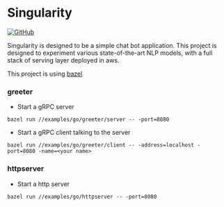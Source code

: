 # Singularity
<p align="left">
    <a href="https://github.com/singularitatem/singularity/blob/master/LICENSE">
        <img alt="GitHub" src="https://img.shields.io/github/license/singularitatem/singularity.svg?color=blue">
    </a>
</p>

Singularity is designed to be a simple chat bot application.
This project is designed to experiment various state-of-the-art NLP models, with a full stack of serving layer deployed in aws.


This project is using [bazel](https://bazel.build)


### greeter

* Start a gRPC server

`bazel run //examples/go/greeter/server -- -port=8080`

* Start a gRPC client talking to the server

`bazel run //examples/go/greeter/client -- -address=localhost -port=8080 -name=<your name>`

### httpserver

* Start a http server

`bazel run //examples/go/httpserver -- -port=8080`

